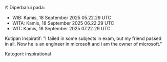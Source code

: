 ⏰ Diperbarui pada:
- WIB: Kamis, 18 September 2025 05.22.29 UTC
- WITA: Kamis, 18 September 2025 06.22.29 UTC
- WIT: Kamis, 18 September 2025 07.22.29 UTC

Kutipan Inspiratif:
"I failed in some subjects in exam, but my friend passed in all. Now he is an engineer in microsoft and i am the owner of microsoft."


Kategori: inspirational


